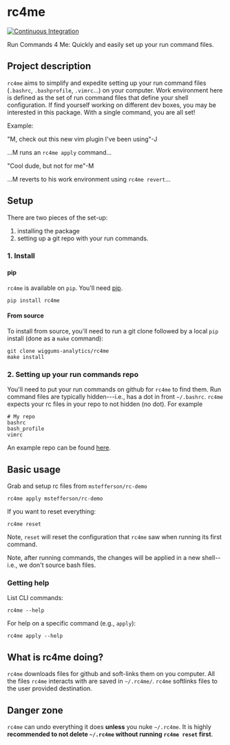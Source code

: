 # rc4me

[![Continuous Integration](https://github.com/wiggums-analytics/rc4me/actions/workflows/ci.yml/badge.svg)](https://github.com/wiggums-analytics/rc4me/actions/workflows/ci.yml)

Run Commands 4 Me: Quickly and easily set up your run command files.

## Project description

`rc4me` aims to simplify and expedite setting up your run command files (`.bashrc`,
`.bashprofile`, `.vimrc`...) on your computer. Work environment here is defined as the set
of run command files that define your shell configuration. If find yourself working on
different dev boxes, you may be interested in this package.  With a single command, you
are all set!

Example:

"M, check out this new vim plugin I've been using"-J

...M runs an `rc4me apply` command...

"Cool dude, but not for me"-M

...M reverts to his work environment using `rc4me revert`...

## Setup

There are two pieces of the set-up:
1. installing the package
2. setting up a git repo with your run commands.

### 1. Install
#### pip

`rc4me` is available on `pip`. You'll need [pip](https://pip.pypa.io/en/stable/installing/).

```
pip install rc4me
```

#### From source

To install from source, you'll need to run a git clone followed by a local `pip` install (done
as a `make` command):

```
git clone wiggums-analytics/rc4me
make install
```

### 2. Setting up your run commands repo

You'll need to put your run commands on github for `rc4me` to find them. Run command
files are typically hidden---i.e., has a dot in front `~/.bashrc`. `rc4me` expects your
rc files in your repo to not hidden (no dot). For example

```
# My repo
bashrc
bash_profile
vimrc
```

An example repo can be found [here](https://github.com/mstefferson/rc-demo).

## Basic usage

Grab and setup rc files from `mstefferson/rc-demo`

```
rc4me apply mstefferson/rc-demo
```

If you want to reset everything:

```
rc4me reset
```

Note, `reset` will reset the configuration that `rc4me` saw when running its first
command.


Note, after running commands, the changes will be applied in a new shell--i.e., we don't
source bash files.

### Getting help

List CLI commands:

```
rc4me --help
```

For help on a specific command (e.g., `apply`):

```
rc4me apply --help
```

## What is rc4me doing?

`rc4me` downloads files for github and soft-links them on you computer. All the files
`rc4me` interacts with are saved in `~/.rc4me/`. `rc4me` softlinks files to the user
provided destination.

## Danger zone

`rc4me` can undo everything it does **unless** you nuke `~/.rc4me`.  It is highly
**recommended  to not delete `~/.rc4me` without running `rc4me reset` first**.
